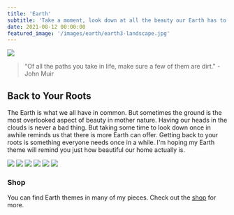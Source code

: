 ```yaml
---
title: 'Earth'
subtitle: 'Take a moment, look down at all the beauty our Earth has to offer.'
date: 2021-08-12 00:00:00
featured_image: '/images/earth/earth3-landscape.jpg'
---
```


![](/images/earth/earth2-landscape.jpg)

> “Of all the paths you take in life, make sure a few of them are dirt." - John Muir

## Back to Your Roots

The Earth is what we all have in common. But sometimes the ground is the most overlooked aspect of beauty in mother nature. Having our heads in the clouds is never a bad thing. But taking some time to look down once in awhile reminds us that there is more Earth can offer. Getting back to your roots is something everyone needs once in a while. I'm hoping my Earth theme will remind you just how beautiful our home actually is.

<div class="gallery" data-columns="3">
	<img src="/images/earth/earth1-portrait.jpg">
	<img src="/images/earth/earth2-square.jpg">
	<img src="/images/earth/earth3-landscape.jpg">
	<img src="/images/earth/earth5-portrait.jpg">
	<img src="/images/earth/earth3-square.jpg">
	<img src="/images/earth/earth5-landscape.jpg">
</div>

### Shop

You can find Earth themes in many of my pieces. Check out the <a href="../shop">shop</a> for more.